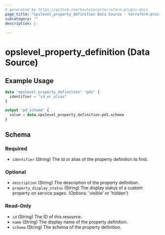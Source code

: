 ```yaml
---
# generated by https://github.com/hashicorp/terraform-plugin-docs
page_title: "opslevel_property_definition Data Source - terraform-provider-opslevel"
subcategory: ""
description: |-
  
---
```


# opslevel_property_definition (Data Source)



## Example Usage

```terraform
data "opslevel_property_definition" "pd1" {
  identifier = "id_or_alias"
}

output "pd_schema" {
  value = data.opslevel_property_definition.pd1.schema
}
```

<!-- schema generated by tfplugindocs -->
## Schema

### Required

- `identifier` (String) The id or alias of the property definition to find.

### Optional

- `description` (String) The description of the property definition.
- `property_display_status` (String) The display status of a custom property on service pages. (Options: 'visible' or 'hidden')

### Read-Only

- `id` (String) The ID of this resource.
- `name` (String) The display name of the property definition.
- `schema` (String) The schema of the property definition.


